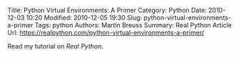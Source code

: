 Title: Python Virtual Environments: A Primer
Category: Python
Date: 2010-12-03 10:20
Modified: 2010-12-05 19:30
Slug: python-virtual-environments-a-primer
Tags: python
Authors: Martin Breuss
Summary: Real Python Article
Url: https://realpython.com/python-virtual-environments-a-primer/

Read my tutorial on _Real Python_.
